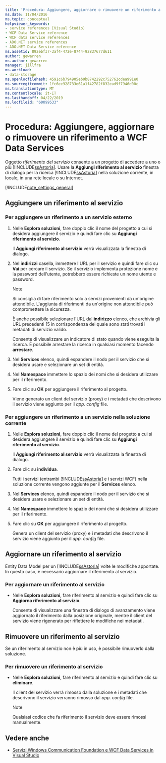 ```yaml
---
title: 'Procedura: Aggiungere, aggiornare o rimuovere un riferimento a WCF Data Services'
ms.date: 11/04/2016
ms.topic: conceptual
helpviewer_keywords:
- service references [Visual Studio]
- WCF Data Service reference
- WCF data service references
- ADO.NET service references
- ADO.NET Data Service reference
ms.assetid: 892ebf37-3af4-472e-8744-92837677d611
author: gewarren
ms.author: gewarren
manager: jillfra
ms.workload:
- data-storage
ms.openlocfilehash: 4591c6b794905eb0b8742292c752762cdea991e0
ms.sourcegitcommit: 1fc6ee928733e61a1f42782f832ead9f7946d00c
ms.translationtype: MT
ms.contentlocale: it-IT
ms.lasthandoff: 04/22/2019
ms.locfileid: "60099533"
---
```

# <a name="how-to-add-update-or-remove-a-wcf-data-service-reference"></a>Procedura: Aggiungere, aggiornare o rimuovere un riferimento a WCF Data Services
Oggetto *riferimento del servizio* consente a un progetto di accedere a uno o più [!INCLUDE[ssAstoria](../data-tools/includes/ssastoria_md.md)]. Usare la **Aggiungi riferimento al servizio** finestra di dialogo per la ricerca [!INCLUDE[ssAstoria](../data-tools/includes/ssastoria_md.md)] nella soluzione corrente, in locale, in una rete locale o su Internet.

[!INCLUDE[note_settings_general](../data-tools/includes/note_settings_general_md.md)]

## <a name="add-a-service-reference"></a>Aggiungere un riferimento al servizio

### <a name="to-add-a-reference-to-an-external-service"></a>Per aggiungere un riferimento a un servizio esterno

1. Nelle **Esplora soluzioni**, fare doppio clic il nome del progetto a cui si desidera aggiungere il servizio e quindi fare clic su **Aggiungi riferimento al servizio**.

     Il **Aggiungi riferimento al servizio** verrà visualizzata la finestra di dialogo.

2. Nel **indirizzi** casella, immettere l'URL per il servizio e quindi fare clic su **Vai** per cercare il servizio. Se il servizio implementa protezione nome e la password dell'utente, potrebbero essere richieste un nome utente e password.

    > [!NOTE]
    >  Si consiglia di fare riferimento solo a servizi provenienti da un'origine attendibile. L'aggiunta di riferimenti da un'origine non attendibile può compromettere la sicurezza.

     È anche possibile selezionare l'URL dal **indirizzo** elenco, che archivia gli URL precedenti 15 in corrispondenza del quale sono stati trovati i metadati di servizio valido.

     Consente di visualizzare un indicatore di stato quando viene eseguita la ricerca. È possibile arrestare la ricerca in qualsiasi momento facendo **arrestare**.

3. Nel **Services** elenco, quindi espandere il nodo per il servizio che si desidera usare e selezionare un set di entità.

4. Nel **Namespace** immettere lo spazio dei nomi che si desidera utilizzare per il riferimento.

5. Fare clic su **OK** per aggiungere il riferimento al progetto.

     Viene generato un client del servizio (proxy) e i metadati che descrivono il servizio viene aggiunto per il *app. config* file.

### <a name="to-add-a-reference-to-a-service-in-the-current-solution"></a>Per aggiungere un riferimento a un servizio nella soluzione corrente

1. Nelle **Esplora soluzioni**, fare doppio clic il nome del progetto a cui si desidera aggiungere il servizio e quindi fare clic su **Aggiungi riferimento al servizio**.

    Il **Aggiungi riferimento al servizio** verrà visualizzata la finestra di dialogo.

2. Fare clic su **individua**.

    Tutti i servizi (entrambi [!INCLUDE[ssAstoria](../data-tools/includes/ssastoria_md.md)] e i servizi WCF) nella soluzione corrente vengono aggiunte per il **Services** elenco.

3. Nel **Services** elenco, quindi espandere il nodo per il servizio che si desidera usare e selezionare un set di entità.

4. Nel **Namespace** immettere lo spazio dei nomi che si desidera utilizzare per il riferimento.

5. Fare clic su **OK** per aggiungere il riferimento al progetto.

    Genera un client del servizio (proxy) e i metadati che descrivono il servizio viene aggiunto per il *app. config* file.

## <a name="update-a-service-reference"></a>Aggiornare un riferimento al servizio
 Entity Data Model per un [!INCLUDE[ssAstoria](../data-tools/includes/ssastoria_md.md)] volte le modifiche apportate. In questo caso, è necessario aggiornare il riferimento al servizio.

### <a name="to-update-a-service-reference"></a>Per aggiornare un riferimento al servizio

- Nelle **Esplora soluzioni**, fare riferimento al servizio e quindi fare clic su **Aggiorna riferimento al servizio**.

     Consente di visualizzare una finestra di dialogo di avanzamento viene aggiornato il riferimento dalla posizione originale, mentre il client del servizio viene rigenerato per riflettere le modifiche nei metadati.

## <a name="remove-a-service-reference"></a>Rimuovere un riferimento al servizio
 Se un riferimento al servizio non è più in uso, è possibile rimuoverlo dalla soluzione.

### <a name="to-remove-a-service-reference"></a>Per rimuovere un riferimento al servizio

- Nelle **Esplora soluzioni**, fare riferimento al servizio e quindi fare clic su **eliminare**.

     Il client del servizio verrà rimosso dalla soluzione e i metadati che descrivono il servizio verranno rimosso dal *app. config* file.

    > [!NOTE]
    >  Qualsiasi codice che fa riferimento il servizio deve essere rimossi manualmente.

## <a name="see-also"></a>Vedere anche

- [Servizi Windows Communication Foundation e WCF Data Services in Visual Studio](../data-tools/windows-communication-foundation-services-and-wcf-data-services-in-visual-studio.md)